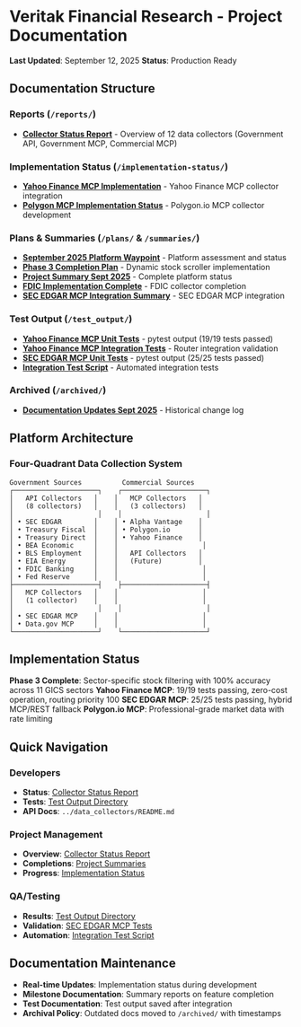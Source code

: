 # Veritak Financial Research - Project Documentation

**Last Updated**: September 12, 2025
**Status**: Production Ready

## Documentation Structure

### Reports (`/reports/`)
- **[Collector Status Report](reports/COLLECTOR_STATUS_REPORT.md)** - Overview of 12 data collectors (Government API, Government MCP, Commercial MCP)

### Implementation Status (`/implementation-status/`)
- **[Yahoo Finance MCP Implementation](implementation-status/YAHOO_FINANCE_MCP_IMPLEMENTATION.md)** - Yahoo Finance MCP collector integration
- **[Polygon MCP Implementation Status](implementation-status/POLYGON_MCP_IMPLEMENTATION_STATUS.md)** - Polygon.io MCP collector development

### Plans & Summaries (`/plans/` & `/summaries/`)
- **[September 2025 Platform Waypoint](waypoints/SEPTEMBER_2025_PLATFORM_WAYPOINT.md)** - Platform assessment and status
- **[Phase 3 Completion Plan](plans/PHASE3_COMPLETED_PLAN.md)** - Dynamic stock scroller implementation
- **[Project Summary Sept 2025](summaries/PROJECT_SUMMARY_SEPT_2025.md)** - Complete platform status
- **[FDIC Implementation Complete](summaries/FDIC_IMPLEMENTATION_COMPLETE.md)** - FDIC collector completion
- **[SEC EDGAR MCP Integration Summary](summaries/SEC_EDGAR_MCP_INTEGRATION_SUMMARY.md)** - SEC EDGAR MCP integration

### Test Output (`/test_output/`)
- **[Yahoo Finance MCP Unit Tests](test-output/yahoo_finance_mcp_unit_tests.txt)** - pytest output (19/19 tests passed)
- **[Yahoo Finance MCP Integration Tests](test-output/yahoo_finance_mcp_integration_tests.txt)** - Router integration validation
- **[SEC EDGAR MCP Unit Tests](test-output/sec_edgar_mcp_unit_tests.txt)** - pytest output (25/25 tests passed)
- **[Integration Test Script](test-output/sec_edgar_mcp_integration_test.py)** - Automated integration tests

### Archived (`/archived/`)
- **[Documentation Updates Sept 2025](archived/DOCUMENTATION_UPDATES_SEPT_2025.md)** - Historical change log

## Platform Architecture

### Four-Quadrant Data Collection System
```
Government Sources          Commercial Sources
┌─────────────────────┐    ┌─────────────────────┐
│   API Collectors   │    │   MCP Collectors   │
│   (8 collectors)   │    │   (3 collectors)   │
│                     │    │                     │
│ • SEC EDGAR        │    │ • Alpha Vantage    │
│ • Treasury Fiscal  │    │ • Polygon.io       │
│ • Treasury Direct  │    │ • Yahoo Finance    │
│ • BEA Economic     │    │                     │
│ • BLS Employment   │    │   API Collectors   │
│ • EIA Energy       │    │   (Future)         │
│ • FDIC Banking     │    │                     │
│ • Fed Reserve      │    │                     │
├─────────────────────┤    ├─────────────────────┤
│   MCP Collectors   │    │                     │
│   (1 collector)    │    │                     │
│                     │    │                     │
│ • SEC EDGAR MCP    │    │                     │
│ • Data.gov MCP     │    │                     │
└─────────────────────┘    └─────────────────────┘
```

## Implementation Status

**Phase 3 Complete**: Sector-specific stock filtering with 100% accuracy across 11 GICS sectors
**Yahoo Finance MCP**: 19/19 tests passing, zero-cost operation, routing priority 100
**SEC EDGAR MCP**: 25/25 tests passing, hybrid MCP/REST fallback
**Polygon.io MCP**: Professional-grade market data with rate limiting

## Quick Navigation

### Developers
- **Status**: [Collector Status Report](reports/COLLECTOR_STATUS_REPORT.md)
- **Tests**: [Test Output Directory](test-output/)
- **API Docs**: `../data_collectors/README.md`

### Project Management
- **Overview**: [Collector Status Report](reports/COLLECTOR_STATUS_REPORT.md)
- **Completions**: [Project Summaries](summaries/)
- **Progress**: [Implementation Status](implementation-status/)

### QA/Testing
- **Results**: [Test Output Directory](test-output/)
- **Validation**: [SEC EDGAR MCP Tests](test-output/test_summary_report.md)
- **Automation**: [Integration Test Script](test-output/sec_edgar_mcp_integration_test.py)

## Documentation Maintenance

- **Real-time Updates**: Implementation status during development
- **Milestone Documentation**: Summary reports on feature completion
- **Test Documentation**: Test output saved after integration
- **Archival Policy**: Outdated docs moved to `/archived/` with timestamps